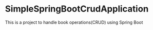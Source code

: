 # SimpleSpringBootCrudApplication
This is a project to handle book operations(CRUD) using Spring Boot
